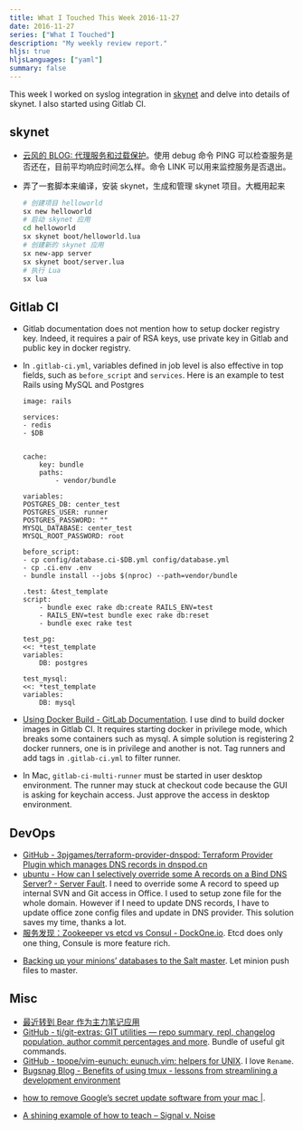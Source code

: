```yaml
---
title: What I Touched This Week 2016-11-27
date: 2016-11-27
series: ["What I Touched"]
description: "My weekly review report."
hljs: true
hljsLanguages: ["yaml"]
summary: false
---
```


This week I worked on syslog integration in [skynet][1] and delve into details of skynet. I also started using Gitlab CI.

<!--more-->

## skynet

- [云风的 BLOG: 代理服务和过载保护][2]。使用 debug 命令 PING 可以检查服务是否还在，目前平均响应时间怎么样。命令 LINK 可以用来监控服务是否退出。
* 弄了一套脚本来编译，安装 skynet，生成和管理  skynet 项目。大概用起来

    ``` sh
    # 创建项目 helloworld
    sx new helloworld
    # 启动 skynet 应用
    cd helloworld
    sx skynet boot/helloworld.lua
    # 创建新的 skynet 应用
    sx new-app server
    sx skynet boot/server.lua
    # 执行 Lua
    sx lua
    ```

## Gitlab CI

*   Gitlab documentation does not mention how to setup docker registry key. Indeed, it requires a pair of RSA keys, use private key in Gitlab and public key in docker registry.

*   In `.gitlab-ci.yml`, variables defined in job level is also effective in top fields, such as `before_script` and `services`. Here is an example to test Rails using MySQL and Postgres

        image: rails

        services:
        - redis
        - $DB

            
        cache:
            key: bundle
            paths:
                - vendor/bundle

        variables:
        POSTGRES_DB: center_test
        POSTGRES_USER: runner
        POSTGRES_PASSWORD: ""
        MYSQL_DATABASE: center_test
        MYSQL_ROOT_PASSWORD: root

        before_script:
        - cp config/database.ci-$DB.yml config/database.yml
        - cp .ci.env .env
        - bundle install --jobs $(nproc) --path=vendor/bundle

        .test: &test_template
        script:
            - bundle exec rake db:create RAILS_ENV=test
            - RAILS_ENV=test bundle exec rake db:reset
            - bundle exec rake test

        test_pg:
        <<: *test_template
        variables:
            DB: postgres

        test_mysql:
        <<: *test_template
        variables:
            DB: mysql

*   [Using Docker Build - GitLab Documentation][3]. I use dind to build docker images in Gitlab CI. It requires starting docker in privilege mode, which breaks some containers such as mysql. A simple solution is registering 2 docker runners, one is in privilege and another is not. Tag runners and add tags in `.gitlab-ci.yml` to filter runner.
*   In Mac, `gitlab-ci-multi-runner` must be started in user desktop environment. The runner may stuck at checkout code because the GUI is asking for keychain access. Just approve the access in desktop environment.

## DevOps
* [GitHub - 3pjgames/terraform-provider-dnspod: Terraform Provider Plugin which manages DNS records in dnspod.cn][4]
* [ubuntu - How can I selectively override some A records on a Bind DNS Server? - Server Fault][5]. I need to override some A record to speed up internal SVN and Git access in Office. I used to setup zone file for the whole domain. However if I need to update DNS records, I have to update office zone config files and update in DNS provider. This solution saves my time, thanks a lot.
* [服务发现：Zookeeper vs etcd vs Consul  - DockOne.io][6]. Etcd does only one thing, Consule is more feature rich.
- [Backing up your minions’ databases to the Salt master][7]. Let minion push files to master.

## Misc
* [最近转到 Bear 作为主力笔记应用][8]
* [GitHub - tj/git-extras: GIT utilities — repo summary, repl, changelog population, author commit percentages and more][9]. Bundle of useful git commands.
* [GitHub - tpope/vim-eunuch: eunuch.vim: helpers for UNIX][10]. I love `Rename`.
* [Bugsnag Blog - Benefits of using tmux - lessons from streamlining a development environment][11]
- [how to remove Google’s secret update software from your mac |][12].
* [A shining example of how to teach – Signal v. Noise][13]

[1]:	https://github.com/cloudwu/skynet
[2]:	http://blog.codingnow.com/2016/05/skynet_proxy.html
[3]:	https://docs.gitlab.com/ce/ci/docker/using_docker_build.html
[4]:	https://github.com/3pjgames/terraform-provider-dnspod
[5]:	http://serverfault.com/questions/615641/how-can-i-selectively-override-some-a-records-on-a-bind-dns-server/615684
[6]:	http://dockone.io/article/667
[7]:	http://www.afewmorelines.com/backing-up-your-minions-databases-to-the-salt-master/
[8]:	https://medium.com/@doitian/bear-%E6%8E%A5%E8%BF%91%E6%88%91%E5%BF%83%E7%9B%AE%E4%B8%AD%E5%AE%8C%E7%BE%8E%E7%9A%84%E7%AC%94%E8%AE%B0%E5%BA%94%E7%94%A8-27c511af778c#.tdynedo3q
[9]:	https://github.com/tj/git-extras
[10]:	https://github.com/tpope/vim-eunuch
[11]:	https://blog.bugsnag.com/benefits-of-using-tmux/
[12]:	http://applehelpwriter.com/2014/07/13/how-to-remove-googles-secret-update-software-from-your-mac/
[13]:	https://m.signalvnoise.com/a-shining-example-of-how-to-teach-91b718009b33#.mtftvl7ku

